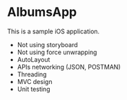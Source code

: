 # AlbumsApp


This is a sample iOS application.  
- Not using storyboard
- Not using force unwrapping
- AutoLayout
- APIs networking (JSON, POSTMAN)
- Threading
- MVC design 
- Unit testing

